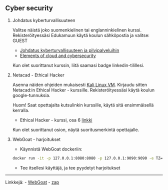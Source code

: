 ## Cyber security

1. Johdatus kyberturvallisuuteen

    Valitse näistä joko suomenkielinen tai englanninkielinen kurssi. Rekisteröityessäsi Edukamuun käytä koulun sähköpostia ja valitse: GUEST

    - [Johdatus kyberturvallisuuteen ja pilvipalveluihin](https://cs.edukamu.fi/elements-of-cloud-and-cybersecurity-fi)
    - [Elements of cloud and cybersecurity](https://cs.edukamu.fi/elements-of-cloud-and-cybersecurity)

    Kun olet suorittanut kurssin, liitä saamasi badge linkedin-tilillesi.

2. Netacad - Ethical Hacker 

    Asenna näiden ohjeiden mukaisesti [Kali Linux VM](./owasp_kali.md). Kirjaudu sitten Netacad:in Ethical Hacker - kurssille. Rekisteröityessäsi käytä koulun google-tunnuksia.

    Huom! Saat opettajalta kutsulinkin kurssille, käytä sitä ensimmäisellä kerralla.

    - Ethical Hacker - kurssi, osa 6 [linkki](https://www.netacad.com/)

    Kun olet suorittanut osion, näytä suoritusmerkintä opettajalle.

3. WebGoat - harjoitukset

    - Käynnistä WebGoat dockeriin:

    ```cmd
    docker run -it -p 127.0.0.1:8080:8080 -p 127.0.0.1:9090:9090 -e TZ=Europe/Helsinki webgoat/webgoat
    ```
    - Tee itsellesi käyttäjä, ja tee pyydetyt harjoitukset
    
--- 

Linkkejä:
    - [WebGoat](https://github.com/WebGoat/WebGoat)
    - [zap](https://hub.docker.com/r/zaproxy/zap-stable)
